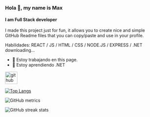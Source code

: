 ### Hola 👋, my name is Max
#### I am Full Stack developer
I made this project just for fun, it allows you to create nice and simple GitHub Readme files that you can copy/paste and use in your profile.

Habilidades: REACT / JS / HTML / CSS / NODE.JS / EXPRESS / .NET downloading...

- 🔭 Estoy trabajando en this page. 
- 🌱 Estoy aprendiendo .NET 


[<img src='https://cdn.jsdelivr.net/npm/simple-icons@3.0.1/icons/github.svg' alt='github' height='40'>](https://github.com/maxt0d0nt)  

[![Top Langs](https://github-readme-stats.vercel.app/api/top-langs/?username=maxt0d0nt)](https://github.com/anuraghazra/github-readme-stats)

![GitHub metrics](https://metrics.lecoq.io/maxt0d0nt)  

![GitHub streak stats](https://github-readme-streak-stats.herokuapp.com/?user=maxt0d0nt)  

